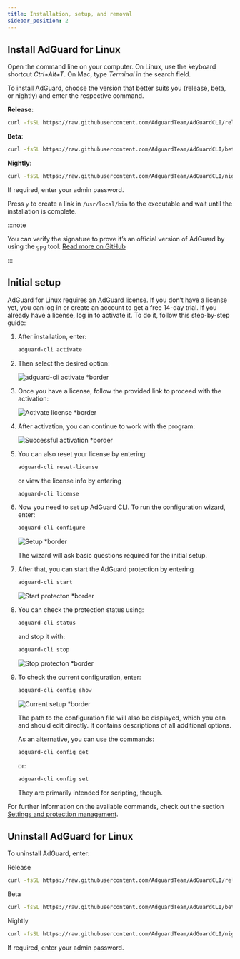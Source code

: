 ```yaml
---
title: Installation, setup, and removal
sidebar_position: 2
---
```


## Install AdGuard for Linux

Open the command line on your computer. On Linux, use the keyboard shortcut *Ctrl+Alt+T*. On Mac, type *Terminal* in the search field.

To install AdGuard, choose the version that better suits you (release, beta, or nightly) and enter the respective command.

**Release**:

```sh
curl -fsSL https://raw.githubusercontent.com/AdguardTeam/AdGuardCLI/release/install.sh | sh -s -- -v
```

**Beta**:

```sh
curl -fsSL https://raw.githubusercontent.com/AdguardTeam/AdGuardCLI/beta/install.sh | sh -s -- -v
```

**Nightly**:

```sh
curl -fsSL https://raw.githubusercontent.com/AdguardTeam/AdGuardCLI/nightly/install.sh | sh -s -- -v
```

If required, enter your admin password.

Press `y` to create a link in `/usr/local/bin` to the executable and wait until the installation is complete.

:::note

You can verify the signature to prove it’s an official version of AdGuard by using the `gpg` tool. [Read more on GitHub](https://github.com/AdguardTeam/AdGuardCLI?tab=readme-ov-file#verify-releases)

:::

## Initial setup

AdGuard for Linux requires an [AdGuard license](https://adguard.com/license.html). If you don’t have a license yet, you can log in or create an account to get a free 14-day trial. If you already have a license, log in to activate it. To do it, follow this step-by-step guide:

1. After installation, enter:

    ```sh
    adguard-cli activate
    ```

1. Then select the desired option:

    ![adguard-cli activate *border](https://cdn.adtidy.org/content/Kb/ad_blocker/linux/1_activate.png)

1. Once you have a license, follow the provided link to proceed with the activation:

    ![Activate license *border](https://cdn.adtidy.org/content/Kb/ad_blocker/linux/2_activate_link.png)

1. After activation, you can continue to work with the program:

    ![Successful activation *border](https://cdn.adtidy.org/content/Kb/ad_blocker/linux/3_activate_success.png)

1. You can also reset your license by entering:

    ```sh
    adguard-cli reset-license
    ```

    or  view the license info by entering

    ```sh
    adguard-cli license
    ```

1. Now you need to set up AdGuard CLI. To run the configuration wizard, enter:

    ```sh
    adguard-cli configure
    ```

    ![Setup *border](https://cdn.adtidy.org/content/Kb/ad_blocker/linux/4_configure.png)

    The wizard will ask basic questions required for the initial setup.

1. After that, you can start the AdGuard protection by entering

    ```sh
    adguard-cli start
    ```

    ![Start protecton *border](https://cdn.adtidy.org/content/Kb/ad_blocker/linux/5_start.png)

1. You can check the protection status using:

    ```sh
    adguard-cli status
    ```

    and stop it with:

    ```sh
    adguard-cli stop
    ```

    ![Stop protecton *border](https://cdn.adtidy.org/content/Kb/ad_blocker/linux/6_status_stop.png)

1. To check the current configuration, enter:

    ```sh
    adguard-cli config show
    ```

    ![Current setup *border](https://cdn.adtidy.org/content/Kb/ad_blocker/linux/7_config_show.png)

    The path to the configuration file will also be displayed, which you can and should edit directly. It contains descriptions of all additional options.

    As an alternative, you can use the commands:

    ```sh
    adguard-cli config get
    ```

    or:

    ```sh
    adguard-cli config set
    ```

    They are primarily intended for scripting, though.

For further information on the available commands, check out the section [Settings and protection management](https://adguard.com/kb/adguard-for-linux/settings/).

## Uninstall AdGuard for Linux

To uninstall AdGuard, enter:

Release

```sh
curl -fsSL https://raw.githubusercontent.com/AdguardTeam/AdGuardCLI/release/install.sh | sh -s -- -v -u
```

Beta

```sh
curl -fsSL https://raw.githubusercontent.com/AdguardTeam/AdGuardCLI/beta/install.sh | sh -s -- -v -u
```

Nightly

```sh
curl -fsSL https://raw.githubusercontent.com/AdguardTeam/AdGuardCLI/nightly/install.sh | sh -s -- -v -u
```

If required, enter your admin password.
